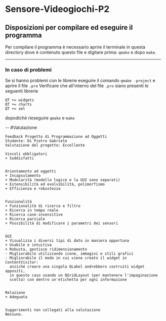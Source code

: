 # Sensore-Videogiochi-P2

## Disposizioni per compilare ed eseguire il programma
Per compilare il programma è necessario aprire il terminale in questa directory dove è contenuto questo file e digitare prima: `qmake` e dopo `make`.

---
### In caso di problemi
Se si hanno problemi con le librerie eseguire il comando `qmake -project` e aprire il file `.pro` 
Verificare che all'interno del file `.pro` siano presenti le seguenti librerie

````
QT += widgets
QT += charts
QT += xml
````

dopodichè rieseguire `qmake` e `make`

--
#Valutazione
````
Feedback Progetto di Programmazione ad Oggetti
Studente: Di Pietro Gabriele
Valutazione del progetto: Eccellente

Vincoli obbligatori
+ Soddisfatti


Orientamento ad oggetti
+ Incapsulamento
+ Modularità (modello logico e la GUI sono separati)
+ Estensibilità ed evolvibilità, polimorfismo
+ Efficienza e robustezza


Funzionalità
+ Funzionalità di ricerca e filtro
+ Ricerca in tempo reale
+ Ricerca case-insensitive
+ Ricerca parziale
+ Possibilità di modificare i parametri dei sensori


GUI
+ Visualizza i diversi tipi di dato in maniera opportuna
+ Usabile e intuitiva
+ Robusta, gestisce ridimensionamento
- Migliorabile utilizzando icone, immagini e stili grafici
- Migliorabile il modo in cui viene creato il widget in ContentVisitor:
  anziché creare una singola QLabel andrebbero costruiti widget appositi,
  in questo caso usando un QGridLayout (per mantenere l'impaginazione
  scelta) con dentro un'etichetta per ogni informazione


Relazione
+ Adeguata


Suggerimenti non collegati alla valutazione
Nessuno.
````

